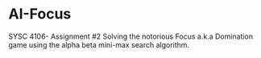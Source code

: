 # AI-Focus
SYSC 4106- Assignment #2
Solving the notorious Focus a.k.a Domination game using the alpha beta mini-max search algorithm.
